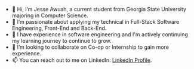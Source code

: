 - 👋 Hi, I’m Jesse Awuah, a current student from Georgia State University majoring in Computer Science.
- 👀 I’m passionate about applying my technical in Full-Stack Software Engineering, Front-End and Back-End.
- 🌱 I have experience in software engineering and I'm actively continuing my learning journey to continue to grow. 
- 💞️ I’m looking to collaborate on Co-op or Internship to gain more experience.
- 📫 You can reach out to me on LinkedIn: [LinkedIn Profile](https://www.linkedin.com/in/jesse-awuah/).
<!---
Jawuah1/Jawuah1 is a ✨ special ✨ repository because its `README.md` (this file) appears on your GitHub profile.
You can click the Preview link to take a look at your changes.
--->
